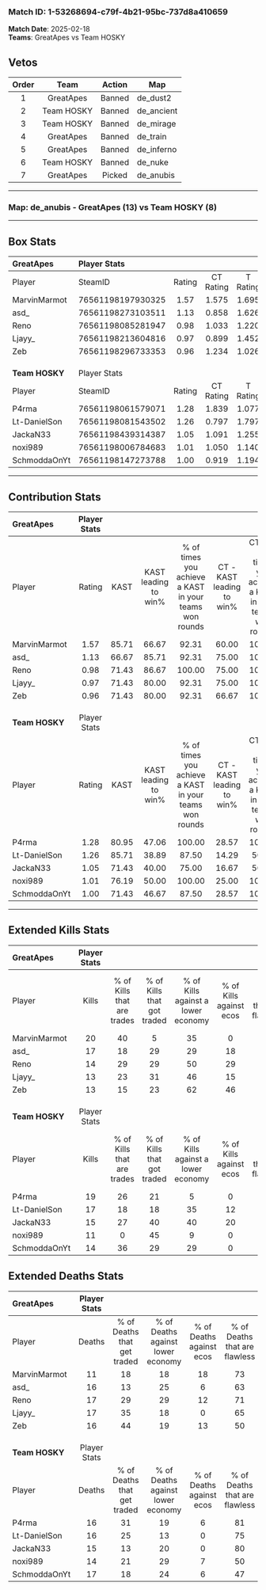 ### Match ID: 1-53268694-c79f-4b21-95bc-737d8a410659  
**Match Date**: 2025-02-18  
**Teams**: GreatApes vs Team HOSKY  

## Vetos  

| Order | Team | Action | Map |
| :---: | :--: | :----: | --- |
| 1 | GreatApes | Banned | de_dust2 |
| 2 | Team HOSKY | Banned | de_ancient |
| 3 | Team HOSKY | Banned | de_mirage |
| 4 | GreatApes | Banned | de_train |
| 5 | GreatApes | Banned | de_inferno |
| 6 | Team HOSKY | Banned | de_nuke |
| 7 | GreatApes | Picked | de_anubis |

---  

### **Map**: de_anubis - GreatApes (13) vs Team HOSKY (8)  
---  

## Box Stats  

| **GreatApes**  | Player Stats      |        |           |          |       |      |       |         |        |      |     |
| :- | :- | :-: | :-: | :-: | :-: | :-: | :-: | :-: | :-: | :-: | :-: |
| Player         | SteamID           | Rating | CT Rating | T Rating | KAST  | ADR  | Kills | Assists | Deaths | K/D  | HS% |
| MarvinMarmot   | 76561198197930325 |  1.57  |   1.575   |  1.695   | 85.71 | 96.7 |  20   |    7    |   11   | 1.82 | 35  |
| asd_           | 76561198273103511 |  1.13  |   0.858   |  1.626   | 66.67 | 87.3 |  17   |    2    |   16   | 1.06 | 64  |
| Reno           | 76561198085281947 |  0.98  |   1.033   |  1.220   | 71.43 | 70.9 |  14   |    6    |   17   | 0.82 | 50  |
| Ljayy_         | 76561198213604816 |  0.97  |   0.899   |  1.452   | 71.43 | 79.5 |  13   |    7    |   17   | 0.76 | 76  |
| Zeb            | 76561198296733353 |  0.96  |   1.234   |  1.026   | 71.43 | 69.1 |  13   |    6    |   16   | 0.81 | 38  |
|                |                   |        |           |          |       |      |       |         |        |      |     |
|                |                   |        |           |          |       |      |       |         |        |      |     |
|                |                   |        |           |          |       |      |       |         |        |      |     |
| **Team HOSKY** | Player Stats      |        |           |          |       |      |       |         |        |      |     |
| Player         | SteamID           | Rating | CT Rating | T Rating | KAST  | ADR  | Kills | Assists | Deaths | K/D  | HS% |
| P4rma          | 76561198061579071 |  1.28  |   1.839   |  1.077   | 80.95 | 75.8 |  19   |    1    |   16   | 1.19 | 47  |
| Lt-DanielSon   | 76561198081543502 |  1.26  |   0.797   |  1.797   | 85.71 | 81.3 |  17   |    4    |   16   | 1.06 | 47  |
| JackaN33       | 76561198439314387 |  1.05  |   1.091   |  1.255   | 71.43 | 68.5 |  15   |    2    |   15   | 1.00 | 66  |
| noxi989        | 76561198006784683 |  1.01  |   1.050   |  1.140   | 76.19 | 79.4 |  11   |    9    |   14   | 0.79 | 81  |
| SchmoddaOnYt   | 76561198147273788 |  1.00  |   0.919   |  1.194   | 71.43 | 77.1 |  14   |    5    |   17   | 0.82 | 64  |
---  

## Contribution Stats  

| **GreatApes**  | Player Stats |       |                      |                                                        |                           |                                                             |                          |                                                            |
| :- | :-: | :-: | :-: | :-: | :-: | :-: | :-: | :-: |
| Player         |    Rating    | KAST  | KAST leading to win% | % of times you achieve a KAST in your teams won rounds | CT - KAST leading to win% | CT - % of times you achieve a KAST in your teams won rounds | T - KAST leading to win% | T - % of times you achieve a KAST in your teams won rounds |
| MarvinMarmot   |     1.57     | 85.71 |        66.67         |                         92.31                          |           60.00           |                           100.00                            |          75.00           |                           85.71                            |
| asd_           |     1.13     | 66.67 |        85.71         |                         92.31                          |           75.00           |                           100.00                            |          100.00          |                           85.71                            |
| Reno           |     0.98     | 71.43 |        86.67         |                         100.00                         |           75.00           |                           100.00                            |          100.00          |                           100.00                           |
| Ljayy_         |     0.97     | 71.43 |        80.00         |                         92.31                          |           75.00           |                           100.00                            |          85.71           |                           85.71                            |
| Zeb            |     0.96     | 71.43 |        80.00         |                         92.31                          |           66.67           |                           100.00                            |          100.00          |                           85.71                            |
|                |              |       |                      |                                                        |                           |                                                             |                          |                                                            |
|                |              |       |                      |                                                        |                           |                                                             |                          |                                                            |
|                |              |       |                      |                                                        |                           |                                                             |                          |                                                            |
| **Team HOSKY** | Player Stats |       |                      |                                                        |                           |                                                             |                          |                                                            |
| Player         |    Rating    | KAST  | KAST leading to win% | % of times you achieve a KAST in your teams won rounds | CT - KAST leading to win% | CT - % of times you achieve a KAST in your teams won rounds | T - KAST leading to win% | T - % of times you achieve a KAST in your teams won rounds |
| P4rma          |     1.28     | 80.95 |        47.06         |                         100.00                         |           28.57           |                           100.00                            |          60.00           |                           100.00                           |
| Lt-DanielSon   |     1.26     | 85.71 |        38.89         |                         87.50                          |           14.29           |                            50.00                            |          54.55           |                           100.00                           |
| JackaN33       |     1.05     | 71.43 |        40.00         |                         75.00                          |           16.67           |                            50.00                            |          55.56           |                           83.33                            |
| noxi989        |     1.01     | 76.19 |        50.00         |                         100.00                         |           25.00           |                           100.00                            |          75.00           |                           100.00                           |
| SchmoddaOnYt   |     1.00     | 71.43 |        46.67         |                         87.50                          |           28.57           |                           100.00                            |          62.50           |                           83.33                            |
---  

## Extended Kills Stats  

| **GreatApes**  | Player Stats |                            |                            |                                    |                         |                              |                                 |                                       |                    |           |
| :- | :-: | :-: | :-: | :-: | :-: | :-: | :-: | :-: | :-: | :-: |
| Player         |    Kills     | % of Kills that are trades | % of Kills that got traded | % of Kills against a lower economy | % of Kills against ecos | % of Kills that are flawless | % of Kills that are close duels | % of Kills that are assisted by flash | Pistol Round Kills | AWP Kills |
| MarvinMarmot   |      20      |             40             |             5              |                 35                 |            0            |              70              |                0                |                   0                   |         4          |     1     |
| asd_           |      17      |             18             |             29             |                 29                 |           18            |              65              |               12                |                   6                   |         0          |     0     |
| Reno           |      14      |             29             |             29             |                 50                 |           29            |              57              |                0                |                   7                   |         0          |     1     |
| Ljayy_         |      13      |             23             |             31             |                 46                 |           15            |              62              |                0                |                   8                   |         0          |     3     |
| Zeb            |      13      |             15             |             23             |                 62                 |           46            |              77              |                8                |                   0                   |         0          |     0     |
|                |              |                            |                            |                                    |                         |                              |                                 |                                       |                    |           |
|                |              |                            |                            |                                    |                         |                              |                                 |                                       |                    |           |
|                |              |                            |                            |                                    |                         |                              |                                 |                                       |                    |           |
| **Team HOSKY** | Player Stats |                            |                            |                                    |                         |                              |                                 |                                       |                    |           |
| Player         |    Kills     | % of Kills that are trades | % of Kills that got traded | % of Kills against a lower economy | % of Kills against ecos | % of Kills that are flawless | % of Kills that are close duels | % of Kills that are assisted by flash | Pistol Round Kills | AWP Kills |
| P4rma          |      19      |             26             |             21             |                 5                  |            0            |              95              |                0                |                   0                   |         7          |     5     |
| Lt-DanielSon   |      17      |             18             |             18             |                 35                 |           12            |              41              |               12                |                   0                   |         0          |     0     |
| JackaN33       |      15      |             27             |             40             |                 40                 |           20            |              80              |                7                |                   7                   |         0          |     0     |
| noxi989        |      11      |             0              |             45             |                 9                  |            0            |              64              |                0                |                   0                   |         0          |     2     |
| SchmoddaOnYt   |      14      |             36             |             29             |                 29                 |            0            |              43              |               21                |                   7                   |         1          |     3     |
## Extended Deaths Stats  

| **GreatApes**  | Player Stats |                             |                                   |                          |                               |                            |                           |               |
| :- | :-: | :-: | :-: | :-: | :-: | :-: | :-: | :-: |
| Player         |    Deaths    | % of Deaths that get traded | % of Deaths against lower economy | % of Deaths against ecos | % of Deaths that are flawless | % of Deaths that are close | % of Deaths while blinded | Deaths to AWP |
| MarvinMarmot   |      11      |             18              |                18                 |            18            |              73               |             0              |             0             |       0       |
| asd_           |      16      |             13              |                25                 |            6             |              63               |             6              |             0             |       2       |
| Reno           |      17      |             29              |                29                 |            12            |              71               |             6              |             0             |       1       |
| Ljayy_         |      17      |             35              |                18                 |            0             |              65               |             18             |            12             |       2       |
| Zeb            |      16      |             44              |                19                 |            13            |              50               |             6              |             0             |       3       |
|                |              |                             |                                   |                          |                               |                            |                           |               |
|                |              |                             |                                   |                          |                               |                            |                           |               |
|                |              |                             |                                   |                          |                               |                            |                           |               |
| **Team HOSKY** | Player Stats |                             |                                   |                          |                               |                            |                           |               |
| Player         |    Deaths    | % of Deaths that get traded | % of Deaths against lower economy | % of Deaths against ecos | % of Deaths that are flawless | % of Deaths that are close | % of Deaths while blinded | Deaths to AWP |
| P4rma          |      16      |             31              |                19                 |            6             |              81               |             0              |             6             |       0       |
| Lt-DanielSon   |      16      |             25              |                13                 |            0             |              75               |             6              |             0             |       1       |
| JackaN33       |      15      |             13              |                20                 |            0             |              80               |             0              |             0             |       1       |
| noxi989        |      14      |             21              |                29                 |            7             |              50               |             7              |             0             |       0       |
| SchmoddaOnYt   |      17      |             18              |                24                 |            6             |              47               |             6              |            12             |       2       |
